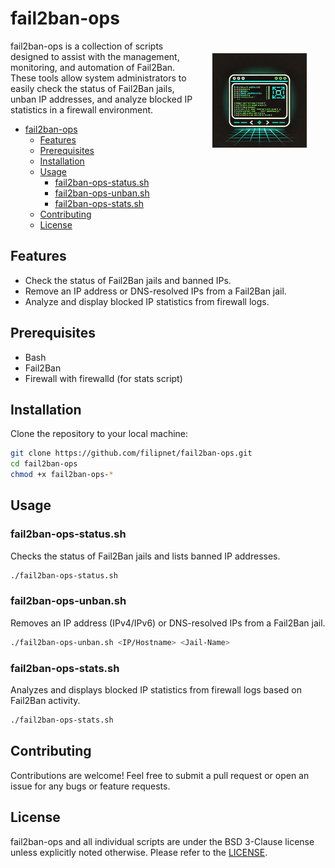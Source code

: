 # fail2ban-ops
<img src="images/logo.webp" alt="Logo" width="30%" align="right" hspace="30" vspace="20"/>
fail2ban-ops is a collection of scripts designed to assist with the management, monitoring, and automation of Fail2Ban. These tools allow system administrators to easily check the status of Fail2Ban jails, unban IP addresses, and analyze blocked IP statistics in a firewall environment. 

<!-- TOC -->

- [fail2ban-ops](#fail2ban-ops)
    - [Features](#features)
    - [Prerequisites](#prerequisites)
    - [Installation](#installation)
    - [Usage](#usage)
        - [fail2ban-ops-status.sh](#fail2ban-ops-statussh)
        - [fail2ban-ops-unban.sh](#fail2ban-ops-unbansh)
        - [fail2ban-ops-stats.sh](#fail2ban-ops-statssh)
    - [Contributing](#contributing)
    - [License](#license)

<!-- /TOC -->

## Features
- Check the status of Fail2Ban jails and banned IPs.
- Remove an IP address or DNS-resolved IPs from a Fail2Ban jail.
- Analyze and display blocked IP statistics from firewall logs.

## Prerequisites
- Bash
- Fail2Ban
- Firewall with firewalld (for stats script)

## Installation
Clone the repository to your local machine:

```bash
git clone https://github.com/filipnet/fail2ban-ops.git
cd fail2ban-ops
chmod +x fail2ban-ops-*
```

## Usage

### fail2ban-ops-status.sh
Checks the status of Fail2Ban jails and lists banned IP addresses.

```bash
./fail2ban-ops-status.sh
```

### fail2ban-ops-unban.sh
Removes an IP address (IPv4/IPv6) or DNS-resolved IPs from a Fail2Ban jail.

```bash
./fail2ban-ops-unban.sh <IP/Hostname> <Jail-Name>
```

### fail2ban-ops-stats.sh
Analyzes and displays blocked IP statistics from firewall logs based on Fail2Ban activity.

```bash
./fail2ban-ops-stats.sh
```

## Contributing
Contributions are welcome! Feel free to submit a pull request or open an issue for any bugs or feature requests.

## License
fail2ban-ops and all individual scripts are under the BSD 3-Clause license unless explicitly noted otherwise. Please refer to the [LICENSE](LICENSE).
